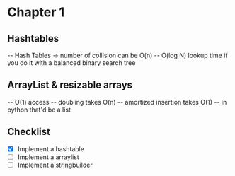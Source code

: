 # Chapter 1

## Hashtables
-- Hash Tables -> number of collision can be O(n)
-- O(log N) lookup time if you do it with a balanced binary search tree

## ArrayList & resizable arrays

-- O(1) access
-- doubling takes O(n)
-- amortized insertion takes O(1)
-- in python that'd be a list

## Checklist

- [x] Implement a hashtable
- [ ] Implement a arraylist
- [ ] Implement a stringbuilder